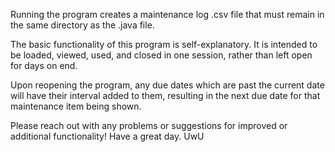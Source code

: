 Running the program creates a maintenance log .csv file that must remain in the same directory as the .java file.

The basic functionality of this program is self-explanatory. It is intended to be loaded, viewed, used, and closed in one session, rather than left open for days on end.

Upon reopening the program, any due dates which are past the current date will have their interval added to them, resulting in the next due date for that maintenance item being shown.

Please reach out with any problems or suggestions for improved or additional functionality! Have a great day. UwU
